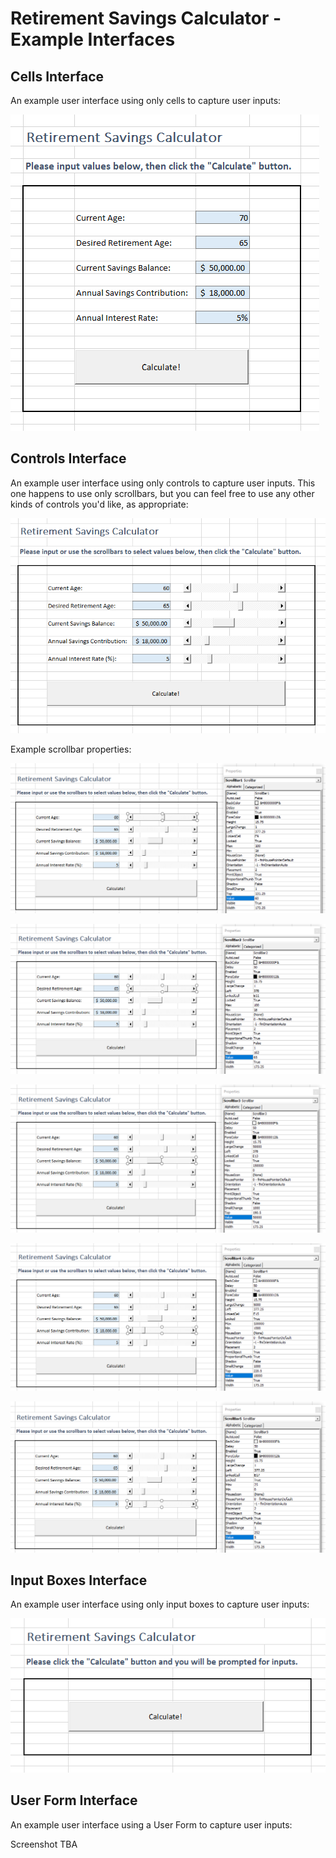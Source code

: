 # Retirement Savings Calculator - Example Interfaces

## Cells Interface

An example user interface using only cells to capture user inputs:

![a screenshot of a spreadsheet where the user can type values in blue-colored cells](/img/projects/savings-calc/example-interfaces/cells-only.png)

## Controls Interface

An example user interface using only controls to capture user inputs. This one happens to use only scrollbars, but you can feel free to use any other kinds of controls you'd like, as appropriate:

![a screenshot of a spreadsheet where the user can type values in blue-colored cells or slide scrollbars to choose input values](/img/projects/savings-calc/example-interfaces/controls-only.png)

Example scrollbar properties:

![a screenshot of scrollbar1 properties](/img/projects/savings-calc/example-interfaces/controls-scrollbar1-properties.png)

![a screenshot of scrollbar2 properties](/img/projects/savings-calc/example-interfaces/controls-scrollbar2-properties.png)

![a screenshot of scrollbar3 properties](/img/projects/savings-calc/example-interfaces/controls-scrollbar3-properties.png)

![a screenshot of scrollbar4 properties](/img/projects/savings-calc/example-interfaces/controls-scrollbar4-properties.png)

![a screenshot of scrollbar5 properties](/img/projects/savings-calc/example-interfaces/controls-scrollbar5-properties.png)

## Input Boxes Interface

An example user interface using only input boxes to capture user inputs:

![a screenshot of a spreadsheet with a button that will later prompt the user for inputs](/img/projects/savings-calc/example-interfaces/input-boxes-only.png)

## User Form Interface

An example user interface using a User Form  to capture user inputs:

Screenshot TBA

